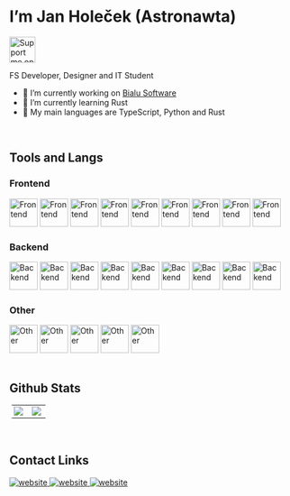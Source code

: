 # <div> I’m Jan Holeček (Astronawta)</div>  
  
<a href='https://ko-fi.com/astronawta' target='_blank'>
<img height='35' style='border:0px;height:46px;' src='https://media.discordapp.net/attachments/795729491971670027/1194686324431667320/image.png?ex=65b14157&is=659ecc57&hm=c95eec50b9ee4b3508cb8019fe42f6c2555763eaddac165e30ff964f47113dc6&=&format=webp&quality=lossless&width=1440&height=319' border='0' alt='Support me on Ko-fi' /> 
</a>

FS Developer, Designer and IT Student  
- 🔭 I’m currently working on [Bialu Software](https://github.com/Bialu-Software)  
- 🌱 I’m currently learning Rust
- 🧻 My main languages are TypeScript, Python and Rust
<br/>  

## Tools and Langs

### <div>Frontend</div>
<div>
<img src="https://skillicons.dev/icons?i=css&perline=1" alt="Frontend" height="50" /> 
<img src="https://skillicons.dev/icons?i=sass&perline=1" alt="Frontend" height="50" /> 
<img src="https://skillicons.dev/icons?i=tailwind&perline=1" alt="Frontend" height="50" /> 
<img src="https://skillicons.dev/icons?i=html&perline=1" alt="Frontend" height="50" /> 
<img src="https://skillicons.dev/icons?i=javascript&perline=1" alt="Frontend" height="50" />
<img src="https://skillicons.dev/icons?i=typescript&perline=1" alt="Frontend" height="50" /> 
<img src="https://skillicons.dev/icons?i=jquery&perline=1" alt="Frontend" height="50" /> 
<img src="https://skillicons.dev/icons?i=vue&perline=1" alt="Frontend" height="50" /> 
<img src="https://skillicons.dev/icons?i=nuxt&perline=1" alt="Frontend" height="50" /> 
</div>


### <div>Backend</div>
<div>
<img src="https://skillicons.dev/icons?i=javascript&perline=1" alt="Backend" height="50" /> 
<img src="https://skillicons.dev/icons?i=typescript&perline=1" alt="Backend" height="50" /> 
<img src="https://skillicons.dev/icons?i=nodejs&perline=1" alt="Backend" height="50" /> 
<img src="https://skillicons.dev/icons?i=express&perline=1" alt="Backend" height="50" /> 
<img src="https://skillicons.dev/icons?i=python&perline=1" alt="Backend" height="50" /> 
<img src="https://skillicons.dev/icons?i=rust&perline=1" alt="Backend" height="50" /> 
<img src="https://skillicons.dev/icons?i=php&perline=1" alt="Backend" height="50" /> 
<img src="https://skillicons.dev/icons?i=mongo&perline=1" alt="Backend" height="50" /> 
<img src="https://skillicons.dev/icons?i=mysql&perline=1" alt="Backend" height="50" /> 
</div>

### <div>Other</div>
<div>
<img src="https://skillicons.dev/icons?i=figma&perline=1" alt="Other" height="50" />
<img src="https://skillicons.dev/icons?i=idea&perline=1" alt="Other" height="50" />
<img src="https://skillicons.dev/icons?i=linux&perline=1" alt="Other" height="50" />
<img src="https://skillicons.dev/icons?i=md&perline=1" alt="Other" height="50" />
<img src="https://skillicons.dev/icons?i=git&perline=1" alt="Other" height="50" />
</div>

<br/>   

## Github Stats  
<table style="border-radius:6px;" >
  <tr>
    <td align="center" style="padding=0;width=50%;">
      <img align="center" style="padding=0;" src="https://github-readme-stats.vercel.app/api?username=jan-holecek&show_icons=true&title_color=9C7967&text_color=9C7967&bg_color=00000000&hide_border=true&icon_color=9C7967&hide_title=true&count_private=true" />
    </td>
    <td align="center" style="padding=0;width=50%;">
      <img align="center" style="padding=0;" src="https://grs.quantumly.dev/api/top-langs/?username=jan-holecek&layout=compact&show_icons=false&title_color=9C7967&text_color=9C7967&bg_color=00000000&hide_border=true&icon_color=9C7967&count_private=true" />
    </td>
  </tr>
  
</table>

<br/> 

## Contact Links
<div>
<a href="https://github.com/jan-holecek" target="_blank">
<img src=https://img.shields.io/badge/Github-9C7967.svg?&style=for-the-badge&logo=website&logoColor=white&background-color=black alt=website style="margin-bottom: 5px;" />
</a>
<a href="https://instagram.com/_jan.holecek_" target="_blank">
<img src=https://img.shields.io/badge/Instagram-9C7967.svg?&style=for-the-badge&logo=websitem&logoColor=white alt=website style="margin-bottom: 5px;" />
</a>  
<a href="https://lookup.guru/717416755214942238" target="_blank">
<img src=https://img.shields.io/badge/Discord-9C7967.svg?&style=for-the-badge&logo=websitem&logoColor=white alt=website style="margin-bottom: 5px;" />
</a>
</div>  
